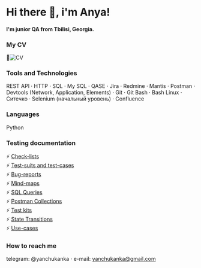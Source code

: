 # Hi there 👋, i'm Anya!
#### I'm junior QA from Tbilisi, Georgia.

### My CV
🔭![CV](https://docs.google.com/document/d/1gIGALt9zfLahswHB4AAGPmjYUscjd3G548x9ZNSxSao/edit?usp=sharing)

### Tools and Technologies
REST API ·
HTTP ·
SQL ·
My SQL ·
QASE ·
Jira ·
Redmine ·
Mantis ·
Postman ·
Devtools (Network, Application, Elements) ·
Git ·
Git Bash ·
Bash Linux ·
Ситечко ·
Selenium (начальный уровень) ·
Confluence

### Languages
Python

### Testing documentation
⚡ [Check-lists](https://github.com/yanchukanka/check-lists)  
⚡ [Test-suits and test-cases](https://github.com/yanchukanka/test-suites-and-cases)  
⚡ [Bug-reports]()  
⚡ [Mind-maps]()  
⚡ [SQL Queries]()  
⚡ [Postman Collections]()  
⚡ [Test kits]()  
⚡ [State Transitions]()  
⚡ [Use-cases]()  



### How to reach me
telegram: @yanchukanka ·
e-mail: yanchukanka@gmail.com
